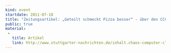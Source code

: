 ```yaml
---
kind: event
startdate: 2011-07-18
title: "Zeitungsartikel: „Geteilt schmeckt Pizza besser“ - über den CCCS"
public: true
material:
 -
   title: Artikel
   link: http://www.stuttgarter-nachrichten.de/inhalt.chaos-computer-club-geteilt-schmeckt-pizza-besser.4b368155-c138-46b3-a34f-62b911be220d.html
---
```

